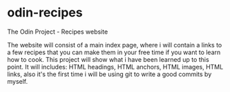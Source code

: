 # odin-recipes

The Odin Project - Recipes website

The website will consist of a main index page, where i will contain a links to a few recipes that you can make them in your free time if you want to learn how to cook.
This project will show what i have been learned up to this point. It will includes: HTML headings, HTML anchors, HTML images, HTML links, also it's the first time i will be using git to write a good commits by myself.
